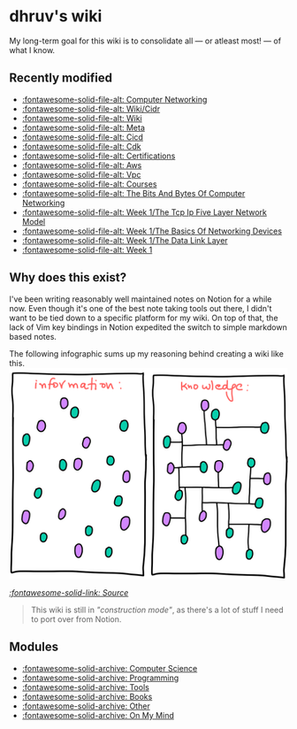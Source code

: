 dhruv's wiki
===

My long-term goal for this wiki is to consolidate all — or atleast most! — of what I know.

Recently modified
---

<!--
RECENTLYMODIFIEDBEGIN
-->

- [:fontawesome-solid-file-alt: Computer Networking](computer-science/computer-networking/index.md)
- [:fontawesome-solid-file-alt: Wiki/Cidr](computer-science/computer-networking/wiki/01-cidr.md)
- [:fontawesome-solid-file-alt: Wiki](computer-science/computer-networking/wiki/index.md)
- [:fontawesome-solid-file-alt: Meta](meta.md)
- [:fontawesome-solid-file-alt: Cicd](programming/aws/cdk/cicd/index.md)
- [:fontawesome-solid-file-alt: Cdk](programming/aws/cdk/index.md)
- [:fontawesome-solid-file-alt: Certifications](programming/aws/certifications/index.md)
- [:fontawesome-solid-file-alt: Aws](programming/aws/index.md)
- [:fontawesome-solid-file-alt: Vpc](programming/aws/vpc/index.md)
- [:fontawesome-solid-file-alt: Courses](computer-science/computer-networking/courses/index.md)
- [:fontawesome-solid-file-alt: The Bits And Bytes Of Computer Networking](computer-science/computer-networking/courses/the-bits-and-bytes-of-computer-networking/index.md)
- [:fontawesome-solid-file-alt: Week 1/The Tcp Ip Five Layer Network Model](computer-science/computer-networking/courses/the-bits-and-bytes-of-computer-networking/week-1/01-the-tcp-ip-five-layer-network-model.md)
- [:fontawesome-solid-file-alt: Week 1/The Basics Of Networking Devices](computer-science/computer-networking/courses/the-bits-and-bytes-of-computer-networking/week-1/02-the-basics-of-networking-devices.md)
- [:fontawesome-solid-file-alt: Week 1/The Data Link Layer](computer-science/computer-networking/courses/the-bits-and-bytes-of-computer-networking/week-1/03-the-data-link-layer.md)
- [:fontawesome-solid-file-alt: Week 1](computer-science/computer-networking/courses/the-bits-and-bytes-of-computer-networking/week-1/index.md)

<!--
RECENTLYMODIFIEDEND
-->


Why does this exist?
---

I've been writing reasonably well maintained notes on Notion for a while now. Even though it's one of the best note taking tools out there, I didn't want to be tied down to a specific platform for my wiki. On top of that, the lack of Vim key bindings in Notion expedited the switch to simple markdown based notes.

The following infographic sums up my reasoning behind creating a wiki like this.
<img src="assets/images/information-vs-knowledge.png" alt="information-vs-knowledge" class="responsive">

*[:fontawesome-solid-link: Source](https://www.gapingvoid.com/blog/2014/01/22/information-vs-knowledge/)*

> This wiki is still in *"construction mode"*, as there's a lot of stuff I need to port over from Notion.

Modules
---

- [:fontawesome-solid-archive: Computer Science](./computer-science/index.md)
- [:fontawesome-solid-archive: Programming](./programming/index.md)
- [:fontawesome-solid-archive: Tools](./tools/index.md)
- [:fontawesome-solid-archive: Books](books/index.md)
- [:fontawesome-solid-archive: Other](other/index.md)
- [:fontawesome-solid-archive: On My Mind](on-my-mind/index.md)
